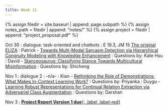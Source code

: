 ```yaml
---
title: Week 11
---
```



{% assign filedir = site.baseurl | append: page.subpath %} 
{% assign notes_path = filedir | append: "notes/" %} 
{% assign project = filedir | append: "project_proposal.pdf" %}

<!--  
Instructions:

INDENTATION COUNTS

Each day should be formatted exactly as follows

Date
: Lessons Covered
  : Reading List
    : In Class Presentations
: **Assignment/Announcement**{: .label}


To add a hyperlink for readings, do it as follows
  : [Example Paper](http://linktopaper.edu)

To make the hyperlink open in a new tab by default
  : [Example Paper](http://linktopaper.edu){:target=_"blank"}

The announcement can be made red for due dates as follows
: **Assignment Due**{: .label .label-red }

-->

Oct 30
: dialogue: task-oriented and chatbots
  : E 19.3, JM 15 [The original ELIZA](https://sites.google.com/view/elizagen-org/the-original-eliza)
    : Patrick - [Towards Multi-Modal Sarcasm Detection via Hierarchical Congruity Modeling with Knowledge Enhancement](https://aclanthology.org/2022.emnlp-main.333)
    : Questions by: Kate Hsu
    : David - [Stanceosaurus: Classifying Stance Towards Multicultural Misinformation](https://aclanthology.org/2022.emnlp-main.138)
    : Questions by: Shicheng

Nov 1
: dialogue 2
  : -n/a-
    : Kian - [Rethinking the Role of Demonstrations: What Makes In-Context Learning Work?](https://aclanthology.org/2022.emnlp-main.759.pdf)
    : Questions by: Priyanka
    : Duygu - [Learning Robust Representations for Continual Relation Extraction via Adversarial Class Augmentation](https://aclanthology.org/2022.emnlp-main.420.pdf)
    : Questions by: Darshan

Nov 3
: [**Project Report Version 1 due**{: .label .label-red}](({{project}}){:target="_blank"})

